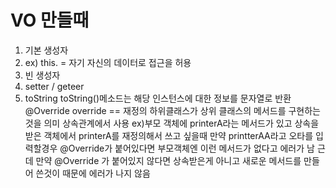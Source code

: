 # VO 만들때 
1. 기본 생성자
2. ex) this.  =
  자기 자신의 데이터로 접근을 허용
3. 빈 생성자
4. setter / geteer
5. toString
   toString()메소드는 해당 인스턴스에 대한 정보를 문자열로 반환
   @Override
   override == 재정의
   하위클래스가 상위 클래스의 메서드를 구현하는 것을 의미
   상속관계에서 사용
   ex)부모 객체에 printerA라는 메서드가 있고 상속을 받은 객체에서 printerA를 재정의해서 쓰고 싶을때
      만약 printterAA라고 오타를 입력할경우 @Override가 붙어있다면 부모객체엔 이런 메서드가 없다고 에러가 남
      근데 만약 @Override 가 붙어있지 않다면 상속받은게 아니고 새로운 메서드를 만들어 쓴것이 때문에 에러가 나지 않음
   
